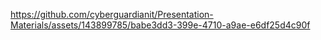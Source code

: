 

https://github.com/cyberguardianit/Presentation-Materials/assets/143899785/babe3dd3-399e-4710-a9ae-e6df25d4c90f

